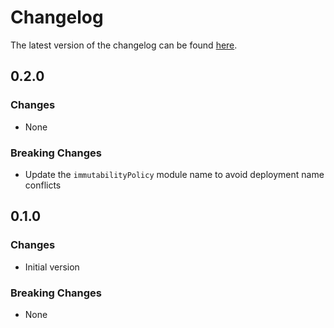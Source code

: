 # Changelog

The latest version of the changelog can be found [here](https://github.com/Azure/bicep-registry-modules/blob/main/avm/res/storage/storage-account/blob-service/container/CHANGELOG.md).

## 0.2.0

### Changes

- None

### Breaking Changes

- Update the `immutabilityPolicy` module name to avoid deployment name conflicts

## 0.1.0

### Changes

- Initial version

### Breaking Changes

- None

